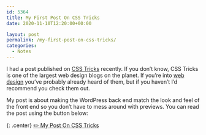 ```yaml
---
id: 5364
title: My First Post On CSS Tricks
date: 2020-11-10T12:20:00+00:00

layout: post
permalink: /my-first-post-on-css-tricks/
categories:
  - Notes
---
```

I had a post published on <a href="https://css-tricks.com" target="_blank" rel="noreferrer noopener">CSS Tricks</a> recently. If you don&#8217;t know, CSS Tricks is one of the largest web design blogs on the planet. If you&#8217;re into <a href="/category/web-design" target="_blank" rel="noreferrer noopener">web design</a> you&#8217;ve probably already heard of them, but if you haven&#8217;t I&#8217;d recommend you check them out.

My post is about making the WordPress back end match the look and feel of the front end so you don&#8217;t have to mess around with previews. You can read the post using the button below:

{: .center}
<a class="button" href="https://css-tricks.com/getting-the-wordpress-block-editor-to-look-like-the-front-end-design/" target="_blank" rel="noreferrer noopener">✏️ My Post On CSS Tricks</a>
